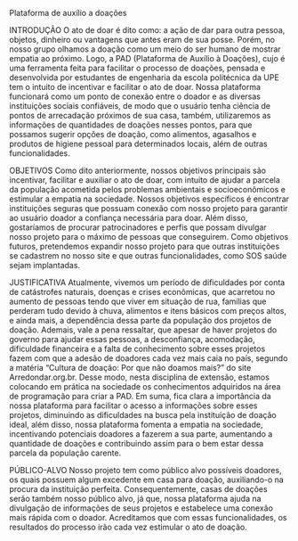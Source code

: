 Plataforma de auxílio a doações

INTRODUÇÃO
O ato de doar é dito como: a ação de dar para outra pessoa, objetos, dinheiro ou vantagens que antes eram de sua posse. Porém, no nosso grupo olhamos a doação como um meio do ser humano de mostrar empatia ao próximo. Logo, a PAD (Plataforma de Auxílio à Doações), cujo é uma ferramenta feita para facilitar o processo de doações, pensada e desenvolvida por estudantes de engenharia da escola politécnica da UPE tem o intuito de incentivar e facilitar o ato de doar. Nossa plataforma funcionará como um ponto de conexão entre o doador e as diversas instituições sociais confiáveis, de modo que o usuário tenha ciência de pontos de arrecadação próximos de sua casa, também, utilizaremos as informações de quantidades de doações nesses pontos, para que possamos sugerir opções de doação, como alimentos, agasalhos e produtos de higiene pessoal para determinados locais, além de outras funcionalidades.

OBJETIVOS
Como dito anteriormente, nossos objetivos principais são incentivar, facilitar e auxiliar o ato de doar, com intuito de ajudar a parcela da população acometida pelos problemas ambientais e socioeconômicos e estimular a empatia na sociedade. Nossos objetivos específicos é encontrar instituições seguras que possuam conexão com nosso projeto para garantir ao usuário doador a confiança necessária para doar. Além disso, gostaríamos de procurar patrocinadores e perfis que possam divulgar nosso projeto para o máximo de pessoas que conseguirem. Como objetivos futuros, pretendemos expandir nosso projeto para que outras instituições se cadastrem no nosso site e que outras funcionalidades, como SOS saúde sejam implantadas.

JUSTIFICATIVA
Atualmente, vivemos um período de dificuldades por conta de catástrofes naturais, doenças e crises econômicas, que acarretou no aumento de pessoas tendo que viver em situação de rua, famílias que perderam tudo devido à chuva, alimentos e itens básicos com preços altos, e ainda mais, a dependência dessa parte da população dos projetos de doação. Ademais, vale a pena ressaltar, que apesar de haver projetos do governo para ajudar essas pessoas, a desconfiança, acomodação, dificuldade financeira e a falta de conhecimento sobre esses projetos fazem com que a adesão de doadores cada vez mais caia no país, segundo a matéria “Cultura de doação: Por que não doamos mais?” do site Arredondar.org.br. Desse modo, nesta disciplina de extensão, estamos colocando em prática na sociedade os conhecimentos adquiridos na área de programação para criar a PAD. Em suma, fica clara a importância da nossa plataforma para facilitar o acesso a informações sobre esses projetos, diminuindo as dificuldades na busca pela instituição de doação ideal, além disso, nossa plataforma fomenta a empatia na sociedade, incentivando potenciais doadores a fazerem a sua parte, aumentando a quantidade de doações e contribuindo assim para o bem estar dessa parcela da população carente.

PÚBLICO-ALVO
Nosso projeto tem como público alvo possíveis doadores, os quais possuem algum excedente em casa para doação, auxiliando-o na procura da instituição perfeita. Consequentemente, casas de doações serão também nosso público alvo, já que, nossa plataforma ajuda na divulgação de informações de seus projetos e estabelece uma conexão mais rápida com o doador. Acreditamos que com essas funcionalidades, os resultados do processo irão cada vez estimular o ato de doação.
